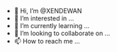 - 👋 Hi, I’m @XENDEWAN
- 👀 I’m interested in ...
- 🌱 I’m currently learning ...
- 💞️ I’m looking to collaborate on ...
- 📫 How to reach me ...

<!---
XENDEWAN/XENDEWAN is a ✨ special ✨ repository because its `README.md` (this file) appears on your GitHub profile.
You can click the Preview link to take a look at your changes.
--->
